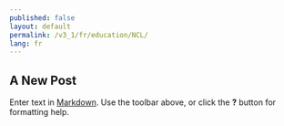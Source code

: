 ```yaml
---
published: false
layout: default
permalink: /v3_1/fr/education/NCL/
lang: fr
---
```

## A New Post

Enter text in [Markdown](http://daringfireball.net/projects/markdown/). Use the toolbar above, or click the **?** button for formatting help.
